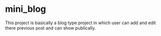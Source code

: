 # mini_blog
This project is basically a blog type project in which user can add and edit there previous post and can show publically.
